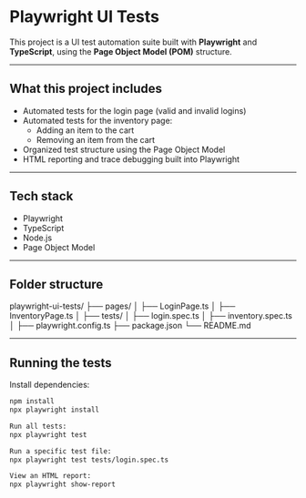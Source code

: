 # Playwright UI Tests

This project is a UI test automation suite built with **Playwright** and **TypeScript**, using the **Page Object Model (POM)** structure.

---

## What this project includes

- Automated tests for the login page (valid and invalid logins)
- Automated tests for the inventory page:
  - Adding an item to the cart
  - Removing an item from the cart
- Organized test structure using the Page Object Model
- HTML reporting and trace debugging built into Playwright

---

## Tech stack

- Playwright
- TypeScript
- Node.js
- Page Object Model

---

## Folder structure
playwright-ui-tests/
├── pages/
│ ├── LoginPage.ts
│ ├── InventoryPage.ts
│
├── tests/
│ ├── login.spec.ts
│ ├── inventory.spec.ts
│
├── playwright.config.ts
├── package.json
└── README.md

--- 

## Running the tests

Install dependencies:
```bash
npm install
npx playwright install

Run all tests:
npx playwright test

Run a specific test file:
npx playwright test tests/login.spec.ts

View an HTML report:
npx playwright show-report
